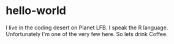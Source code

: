 # hello-world

I live in the coding desert on Planet LFB. I speak the R language. Unfortunately I'm one of the very few here. So lets drink Coffee.

